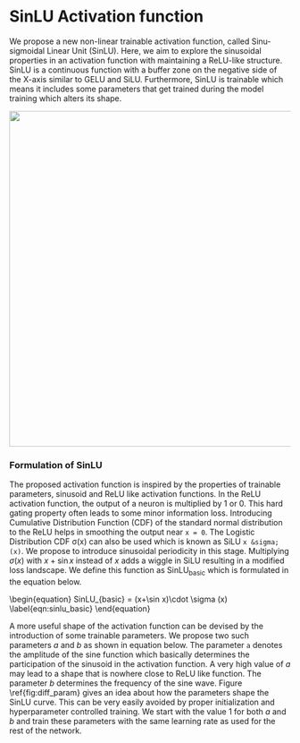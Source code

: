 # SinLU Activation function

We propose a new non-linear trainable activation function, called Sinu-sigmoidal Linear Unit (SinLU). Here, we aim to explore the sinusoidal properties in an activation function with maintaining a ReLU-like structure. SinLU is a continuous function with a buffer zone on the negative side of the X-axis similar to GELU and SiLU. Furthermore, SinLU is trainable which means it includes some parameters that get trained during the model training which alters its shape.

<img src="https://user-images.githubusercontent.com/31564734/121135309-00ba1280-c852-11eb-819f-35bc2c2aac03.jpg" width="600px"/>

### Formulation of SinLU
The proposed activation function is inspired by the properties of trainable parameters, sinusoid and ReLU like activation functions. In the ReLU activation function, the output of a neuron is multiplied by 1 or 0. This hard gating property often leads to some minor information loss. Introducing Cumulative Distribution Function (CDF) of the standard normal distribution to the ReLU helps in smoothing the output near `x = 0`. The Logistic Distribution CDF &sigma;(x) can also be used which is known as SiLU `x &sigma;(x)`. We propose to introduce sinusoidal periodicity in this stage. Multiplying $\sigma(x)$ with $x+\sin x$ instead of $x$ adds a wiggle in SiLU resulting in a modified loss landscape. We define this function as SinLU<sub>basic</sub> which is formulated in the equation below. 

\begin{equation}
    SinLU_{basic} = (x+\sin x)\cdot \sigma (x)
    \label{eqn:sinlu_basic}
\end{equation}

A more useful shape of the activation function can be devised by the introduction of some trainable parameters. We propose two such parameters $a$ and $b$ as shown in equation below. The parameter `a` denotes the amplitude of the sine function which basically determines the participation of the sinusoid in the activation function. A very high value of $a$ may lead to a shape that is nowhere close to ReLU like function. The parameter $b$ determines the frequency of the sine wave. Figure \ref{fig:diff_param} gives an idea about how the parameters shape the SinLU curve. This can be very easily avoided by proper initialization and hyperparameter controlled training. We start with the value 1 for both $a$ and $b$ and train these parameters with the same learning rate as used for the rest of the network.
